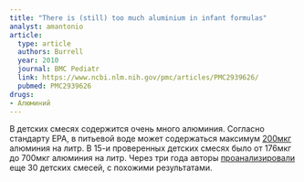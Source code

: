 ```yaml
---
title: "There is (still) too much aluminium in infant formulas"
analyst: amantonio
article:
  type: article
  authors: Burrell
  year: 2010
  journal: BMC Pediatr
  link: https://www.ncbi.nlm.nih.gov/pmc/articles/PMC2939626/
  pubmed: PMC2939626
drugs:
- Алюминий
---
```


В детских смесях содержится очень много алюминия. Согласно стандарту EPA, в питьевой воде может содержаться максимум [200мкг](https://www.epa.gov/dwstandardsregulations/secondary-drinking-water-standards-guidance-nuisance-chemicals) алюминия на литр. В 15-и проверенных детских смесях было от 176мкг до 700мкг алюминия на литр.
Через три года авторы [проанализировали](https://www.ncbi.nlm.nih.gov/pmc/articles/PMC3851493/) еще 30 детских смесей, с похожими результатами.
